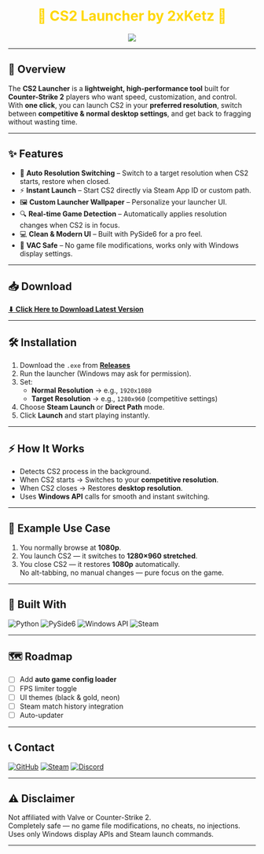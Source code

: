 <h1 align="center" style="color:#FFD700;">🎯 CS2 Launcher by 2xKetz 🎯</h1>
<p align="center">
  <img src="https://readme-typing-svg.demolab.com?font=Orbitron&size=28&duration=4000&pause=1000&color=FFD700&center=true&vCenter=true&width=900&lines=The+Ultimate+Counter-Strike+2+Launcher;Auto+Resolution+Switch;Instant+Launch;Made+for+Gamers+by+2xKetz">
</p>

---

## 📜 Overview
The **CS2 Launcher** is a **lightweight, high-performance tool** built for **Counter-Strike 2** players who want speed, customization, and control.  
With **one click**, you can launch CS2 in your **preferred resolution**, switch between **competitive & normal desktop settings**, and get back to fragging without wasting time.

---

## ✨ Features
- 🎯 **Auto Resolution Switching** – Switch to a target resolution when CS2 starts, restore when closed.
- ⚡ **Instant Launch** – Start CS2 directly via Steam App ID or custom path.
- 🖼 **Custom Launcher Wallpaper** – Personalize your launcher UI.
- 🔍 **Real-time Game Detection** – Automatically applies resolution changes when CS2 is in focus.
- 💻 **Clean & Modern UI** – Built with PySide6 for a pro feel.
- 🚫 **VAC Safe** – No game file modifications, works only with Windows display settings.

---

## 📥 Download
**[⬇ Click Here to Download Latest Version](https://github.com/2xKetz/CS2-Launcher/releases/latest/download/CS2_Launcher.exe)**

---

## 🛠 Installation
1. Download the `.exe` from **[Releases](https://github.com/2xKetz/CS2-Launcher/releases/latest)**  
2. Run the launcher (Windows may ask for permission).  
3. Set:
   - **Normal Resolution** → e.g., `1920x1080`
   - **Target Resolution** → e.g., `1280x960` (competitive settings)
4. Choose **Steam Launch** or **Direct Path** mode.  
5. Click **Launch** and start playing instantly.

---

## ⚡ How It Works
- Detects CS2 process in the background.
- When CS2 starts → Switches to your **competitive resolution**.
- When CS2 closes → Restores **desktop resolution**.
- Uses **Windows API** calls for smooth and instant switching.

---

## 📌 Example Use Case
1. You normally browse at **1080p**.  
2. You launch CS2 — it switches to **1280×960 stretched**.  
3. You close CS2 — it restores **1080p** automatically.  
No alt-tabbing, no manual changes — pure focus on the game.

---

## 🧰 Built With
![Python](https://img.shields.io/badge/Python-FFD43B?style=for-the-badge&logo=python&logoColor=306998)
![PySide6](https://img.shields.io/badge/PySide6-41CD52?style=for-the-badge&logo=qt&logoColor=white)
![Windows API](https://img.shields.io/badge/Windows%20API-0078D6?style=for-the-badge&logo=windows&logoColor=white)
![Steam](https://img.shields.io/badge/Steam%20Integration-000000?style=for-the-badge&logo=steam&logoColor=white)

---

## 🗺 Roadmap
- [ ] Add **auto game config loader**
- [ ] FPS limiter toggle
- [ ] UI themes (black & gold, neon)
- [ ] Steam match history integration
- [ ] Auto-updater

---

## 📞 Contact
[![GitHub](https://img.shields.io/badge/GitHub-2xKetz-181717?style=for-the-badge&logo=github&logoColor=white)](https://github.com/2xKetz)
[![Steam](https://img.shields.io/badge/Steam-Profile-000000?style=for-the-badge&logo=steam&logoColor=white)](https://steamcommunity.com/id/YOURSTEAMID)
[![Discord](https://img.shields.io/badge/Discord-2xKetz-5865F2?style=for-the-badge&logo=discord&logoColor=white)](https://discord.gg/YOURDISCORD)

---

## ⚠ Disclaimer
Not affiliated with Valve or Counter-Strike 2.  
Completely safe — no game file modifications, no cheats, no injections.  
Uses only Windows display APIs and Steam launch commands.

---
